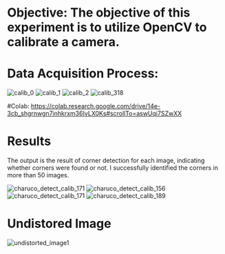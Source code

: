 
# Objective: The objective of this experiment is to utilize OpenCV to calibrate a camera.

# Data Acquisition Process:

![calib_0](https://github.com/user-attachments/assets/1413d02b-c47d-4b48-b218-79d77eb033a3)
![calib_1](https://github.com/user-attachments/assets/d9d4ee60-8b5b-4f7a-876d-0afe3f7c3918)
![calib_2](https://github.com/user-attachments/assets/199b7956-d667-46f8-83e5-8d79a75c4c03)
![calib_318](https://github.com/user-attachments/assets/6fcbeadc-2e2b-454d-ab7e-e786fa5d08f7)

#Colab:
https://colab.research.google.com/drive/14e-3cb_shgrnwgn7inhkrxm36IvLX0Ks#scrollTo=aswUqi7SZwXX
# Results
The output is the result of corner detection for each image, indicating whether corners were
found or not. I successfully identified the corners in more than 50 images.

![charuco_detect_calib_171](https://github.com/user-attachments/assets/77d4e00c-dd90-4f69-a055-6e6dbd5dac2d)
![charuco_detect_calib_156](https://github.com/user-attachments/assets/90e66612-49f0-4ccd-b132-93f6b26057d3)
![charuco_detect_calib_171](https://github.com/user-attachments/assets/aff2cd85-70e9-4a20-9939-797ea57366b1)
![charuco_detect_calib_189](https://github.com/user-attachments/assets/26cb7962-b9b2-4cea-9501-c008625d2d48)

# Undistored Image
![undistorted_image1](https://github.com/user-attachments/assets/fe912d4f-8f9a-4437-8c29-52798419606f)


   

